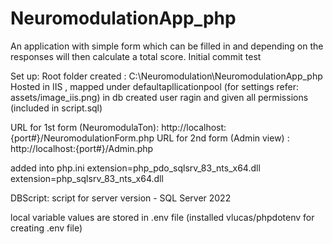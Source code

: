# NeuromodulationApp_php
An application with simple form which can be filled in and depending on the  responses will then calculate a total score.
Initial commit test

Set up:
Root folder created : C:\Neuromodulation\NeuromodulationApp_php
Hosted in IIS , mapped under defaultapllicationpool (for settings refer: assets/image_iis.png)
in db created user ragin and given all permissions (included in script.sql)

URL for 1st form (NeuromodulaTon): http://localhost:{port#}/NeuromodulationForm.php
URL for 2nd form (Admin view) : http://localhost:{port#}/Admin.php

added into php.ini
extension=php_pdo_sqlsrv_83_nts_x64.dll
extension=php_sqlsrv_83_nts_x64.dll


DBScript: script for server version - SQL Server 2022

local variable values are stored in .env file (installed vlucas/phpdotenv for creating .env file)